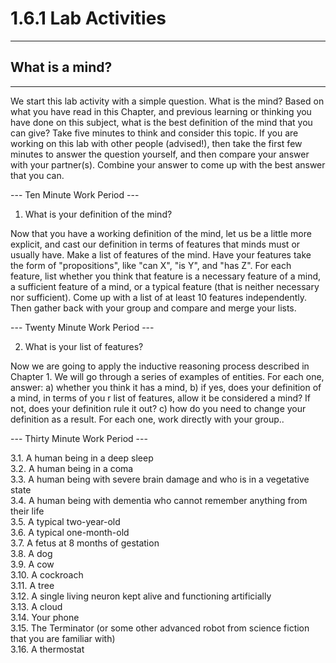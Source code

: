 # 1.6.1 Lab Activities

---
## What is a mind?
---

We start this lab activity with a simple question. What is the mind? Based on what you have read in this Chapter, and previous
learning or thinking you have done on this subject, what is the best definition of the mind that you can give?
Take five minutes to think and consider this topic. If you are working on this lab with other people (advised!), then take the first
few minutes to answer the question yourself, and then compare your answer with your partner(s). Combine your answer to come up with the 
best answer that you can.

--- Ten Minute Work Period ---

1. What is your definition of the mind?

Now that you have a working definition of the mind, let us be a little more explicit, and cast our definition in terms of features
that minds must or usually have. Make a list of features of the mind. Have your features take the form of "propositions", like "can X", "is Y", and "has Z".
For each feature, list whether you think that feature is a necessary feature of a mind, a sufficient feature of a mind, or a typical feature (that is neither necessary nor sufficient).
Come up with a list of at least 10 features independently. Then gather back with your group and compare and merge your lists.

--- Twenty Minute Work Period ---

2. What is your list of features?
 
Now we are going to apply the inductive reasoning process described in Chapter 1.
We will go through a series of examples of entities. For each one, answer: a) whether you think it has a mind, b) if yes, does your 
definition of a mind, in terms of you r list of features, allow it be considered a mind? If not, does your definition rule it out? c) how do you need to change your definition
as a result. For each one, work directly with your group..

--- Thirty Minute Work Period --- 

3.1. A human being in a deep sleep<br>
3.2. A human being in a coma<br>
3.3. A human being with severe brain damage and who is in a vegetative state<br>
3.4. A human being with dementia who cannot remember anything from their life<br>
3.5. A typical two-year-old<br>
3.6. A typical one-month-old<br>
3.7. A fetus at 8 months of gestation<br>
3.8. A dog<br>
3.9. A cow<br>
3.10. A cockroach<br>
3.11. A tree<br>
3.12. A single living neuron kept alive and functioning artificially<br>
3.13. A cloud<br>
3.14. Your phone<br>
3.15. The Terminator (or some other advanced robot from science fiction that you are familiar with)<br>
3.16. A thermostat<br>